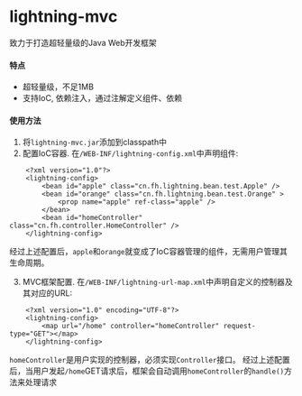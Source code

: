 lightning-mvc
============

致力于打造超轻量级的Java Web开发框架

#### 特点
* 超轻量级，不足1MB
* 支持IoC, 依赖注入，通过注解定义组件、依赖

#### 使用方法
1. 将`lightning-mvc.jar`添加到classpath中
2. 配置IoC容器. 在`/WEB-INF/lightning-config.xml`中声明组件:
```
    <?xml version="1.0"?>
    <lightning-config>
        <bean id="apple" class="cn.fh.lightning.bean.test.Apple" />
        <bean id="orange" class="cn.fh.lightning.bean.test.Orange" >
            <prop name="apple" ref-class="apple" />
        </bean>
        <bean id="homeController" class="cn.fh.controller.HomeController" />
    </lightning-config>
```
经过上述配置后，`apple`和`orange`就变成了IoC容器管理的组件，无需用户管理其生命周期。

3. MVC框架配置. 在`/WEB-INF/lightning-url-map.xml`中声明自定义的控制器及其对应的URL:
```
    <?xml version="1.0" encoding="UTF-8"?>
    <lightning-config>
        <map url="/home" controller="homeController" request-type="GET"></map>
    </lightning-config>
```
`homeController`是用户实现的控制器，必须实现`Controller`接口。
经过上述配置后，当用户发起`/home`GET请求后，框架会自动调用`homeController`的`handle()`方法来处理请求
